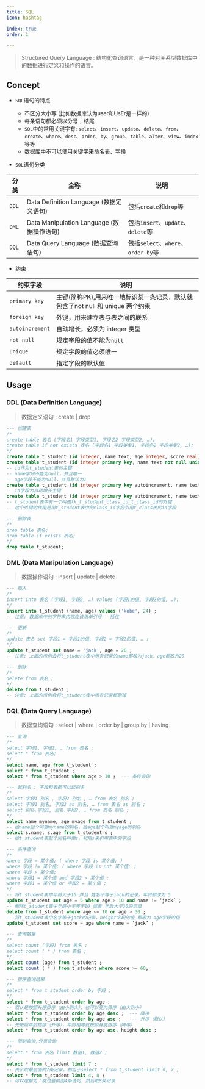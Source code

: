 ```yaml
---
title: SQL
icon: hashtag

index: true
order: 1

---
```


<!-- more -->

> Structured Query Language : 结构化查询语言，是一种对关系型数据库中的数据进行定义和操作的语言。

## Concept

- `SQL`语句的特点
    * 不区分大小写 (比如数据库认为user和UsEr是一样的)
    * 每条语句都必须以分号 `;` 结尾
    * `SQL`中的常用关键字有: `select`、`insert`、`update`、`delete`、`from`、`create`、`where`、`desc`、`order`、`by`、`group`、`table`、`alter`、`view`、`index`等等
    * 数据库中不可以使用关键字来命名表、字段

- `SQL`语句分类

| 分类 | 全称 | 说明
| --- | --- | ---
| `DDL` | Data Definition Language (数据定义语句)     | 包括`create`和`drop`等
| `DML` | Data Manipulation Language (数据操作语句)   | 包括`insert`、`update`、`delete`等
| `DQL` | Data Query Language (数据查询语句)          | 包括`select`、`where`、`order by`等

- 约束

| 约束字段 | 说明
| --- | ---
| `primary key`     | 主键(简称PK),用来唯一地标识某一条记录，默认就包含了not null 和 unique 两个约束
| `foreign key`     | 外键，用来建立表与表之间的联系
| `autoincrement`   | 自动增长，必须为 integer 类型
| `not null`        | 规定字段的值不能为`null`
| `unique`          | 规定字段的值必须唯一
| `default`         | 指定字段的默认值

## Usage

### DDL (Data Definition Language)

> 数据定义语句 : create | drop 

``` sql
--- 创建表
/*
create table 表名 (字段名1 字段类型1, 字段名2 字段类型2, …);
create table if not exists 表名 (字段名1 字段类型1, 字段名2 字段类型2, …);
*/
create table t_student (id integer, name text, age integer, score real) ;
create table t_student (id integer primary key, name text not null unique, age integer not null default 1) ;
-- id作为t_student表的主键
-- name字段不能为null，并且唯一
-- age字段不能为null，并且默认为1
create table t_student (id integer primary key autoincrement, name text, age integer) ;
-- id字段为自动增长主键
create table t_student (id integer primary key autoincrement, name text, age integer, class_id integer, constraint fk_t_student_class_id_t_class_id foreign key (class_id) (id)) ; references t_class -- 新建一个外键
-- t_student表中有一个叫做fk_t_student_class_id_t_class_id的外键
-- 这个外键的作用是用t_student表中的class_id字段引用t_class表的id字段

--- 删除表
/*
drop table 表名;
drop table if exists 表名;
*/
drop table t_student;
```

### DML (Data Manipulation Language)

> 数据操作语句 : insert | update | delete

``` sql
--- 插入
/*
insert into 表名 (字段1, 字段2, …) values (字段1的值, 字段2的值, …);
*/
insert into t_student (name, age) values ('kobe', 24) ; 
-- 注意: 数据库中的字符串内容应该用单引号 ' 括住

--- 更新
/*
update 表名 set 字段1 = 字段1的值, 字段2 = 字段2的值, … ;
*/
update t_student set name = 'jack', age = 20 ;
-- 注意: 上面的示例会将t_student表中所有记录的name都改为jack，age都改为20

--- 删除
/*
delete from 表名 ;
*/
delete from t_student ;
-- 注意: 上面的示例会将t_student表中所有记录都删掉
```

### DQL (Data Query Language)

> 数据查询语句 : select | where | order by | group by | having

``` sql
--- 查询
/*
select 字段1, 字段2, … from 表名 ;
select * from 表名;
*/
select name, age from t_student ;
select * from t_student ;
select * from t_student where age > 10 ;  --- 条件查询

--- 起别名 : 字段和表都可以起别名
/*
select 字段1 别名 , 字段2 别名 , … from 表名 别名 ;
select 字段1 别名, 字段2 as 别名, … from 表名 as 别名 ;
select 别名.字段1, 别名.字段2, … from 表名 别名 ;
*/
select name myname, age myage from t_student ; 
-- 给name起个叫做myname的别名，给age起个叫做myage的别名
select s.name, s.age from t_student s ;
-- 给t_student表起个别名叫做s，利用s来引用表中的字段

--- 条件查询
/*
where 字段 = 某个值; ( where 字段 is 某个值; )
where 字段 != 某个值; ( where 字段 is not 某个值; )
where 字段 > 某个值;
where 字段1 = 某个值 and 字段2 > 某个值 ;
where 字段1 = 某个值 or 字段2 = 某个值 ;
*/
-- 将t_student表中年龄大于10 并且 姓名不等于jack的记录，年龄都改为 5
update t_student set age = 5 where age > 10 and name != ‘jack’ ;
-- 删除t_student表中年龄小于等于10 或者 年龄大于30的记录
delete from t_student where age <= 10 or age > 30 ;
-- 将t_student表中名字等于jack的记录，height字段的值 都改为 age字段的值
update t_student set score = age where name = ‘jack’ ;   

--- 查询数量
/*
select count (字段) from 表名 ;
select count ( * ) from 表名 ;
*/ 
select count (age) from t_student ;
select count ( * ) from t_student where score >= 60;

--- 排序查询结果
/*
select * from t_student order by 字段 ;
*/
select * from t_student order by age ;
-- 默认是按照升序排序（由小到大），也可以变为降序（由大到小）
select * from t_student order by age desc ;  --- 降序
select * from t_student order by age asc ;   --- 升序（默认）
-- 先按照年龄排序（升序），年龄相等就按照身高排序（降序）
select * from t_student order by age asc, height desc ;

--- 限制查询,分页查询
/*
select * from 表名 limit 数值1, 数值2 ;
*/
select * from t_student limit 7 ;
-- 表示取最前面的7条记录，相当于select * from t_student limit 0, 7 ;
select * from t_student limit 4, 8 ; 
-- 可以理解为：跳过最前面4条语句，然后取8条记录
```




